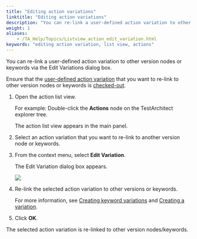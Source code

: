 ```yaml
--- 
title: "Editing action variations"
linktitle: "Editing action variations"
description: "You can re-link a user-defined action variation to other version nodes or keywords via the Edit Variations dialog box."
weight: 1
aliases: 
    - /TA_Help/Topics/Listview_action_edit_variation.html
keywords: "editing action variation, list view, actions"
---
```


You can re-link a user-defined action variation to other version nodes or keywords via the Edit Variations dialog box.

Ensure that the [user-defined action variation](/user-guide/variations/) that you want to re-link to other version nodes or keywords is [checked-out](/user-guide/projects-and-project-items/project-items/revision-control/check-out).

1.  Open the action list view.

    For example: Double-click the **Actions** node on the TestArchitect explorer tree.

    The action list view appears in the main panel.

2.  Select an action variation that you want to re-link to another version node or keywords.

3.  From the context menu, select **Edit Variation**.

    The Edit Variation dialog box appears.

    ![](/images/TA_Help/Images/Edit_variation_dlg_action_listView.png)

4.  Re-link the selected action variation to other versions or keywords.

    For more information, see [Creating keyword variations](/user-guide/variations/creating-keyword-variations) and [Creating a variation](/user-guide/variations/creating-linked-variations/creating-a-variation).

5.  Click **OK**.


The selected action variation is re-linked to other version nodes/keywords.


